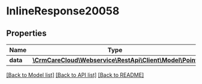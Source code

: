 # InlineResponse20058

## Properties
Name | Type | Description | Notes
------------ | ------------- | ------------- | -------------
**data** | [**\CrmCareCloud\Webservice\RestApi\Client\Model\Point**](Point.md) |  | [optional] 

[[Back to Model list]](../../README.md#documentation-for-models) [[Back to API list]](../../README.md#documentation-for-api-endpoints) [[Back to README]](../../README.md)

